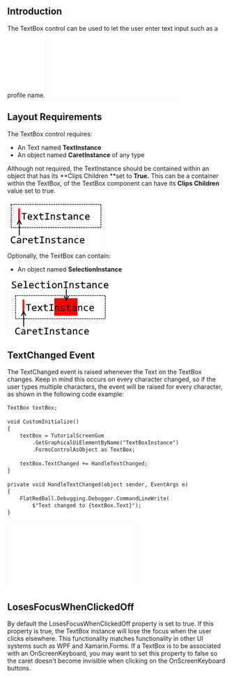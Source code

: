 ## Introduction

The TextBox control can be used to let the user enter text input such as a profile name. [![](/wp-content/uploads/2017/12/2017-12-24_20-24-50.gif.md)](/wp-content/uploads/2017/12/2017-12-24_20-24-50.gif.md)

## Layout Requirements

The TextBox control requires:

-   An Text named **TextInstance**
-   An object named **CaretInstance** of any type

Although not required, the TextInstance should be contained within an object that has its **Clips Children **set to **True.** This can be a container within the TextBox, of the TextBox component can have its **Clips Children** value set to true.

![](/media/2017-12-img_5a48d720c1694.png)

Optionally, the TextBox can contain:

-   An object named **SelectionInstance**

![](/media/2019-03-img_5c8d84e285606.png)

## TextChanged Event

The TextChanged event is raised whenever the Text on the TextBox changes. Keep in mind this occurs on every character changed, so if the user types multiple characters, the event will be raised for every character, as shown in the following code example:

``` lang:c#
TextBox textBox;

void CustomInitialize()
{
    textBox = TutorialScreenGum
        .GetGraphicalUiElementByName("TextBoxInstance")
        .FormsControlAsObject as TextBox;

    textBox.TextChanged += HandleTextChanged;
}

private void HandleTextChanged(object sender, EventArgs e)
{
    FlatRedBall.Debugging.Debugger.CommandLineWrite(
        $"Text changed to {textBox.Text}");
}
```

[![](/wp-content/uploads/2017/12/2017-12-25_14-40-10.gif.md)](/wp-content/uploads/2017/12/2017-12-25_14-40-10.gif.md)

## LosesFocusWhenClickedOff

By default the LosesFocusWhenClickedOff property is set to true. If this property is true, the TextBox instance will lose the focus when the user clicks elsewhere. This functionality matches functionality in other UI systems such as WPF and Xamarin.Forms. If a TextBox is to be associated with an OnScreenKeyboard, you may want to set this property to false so the caret doesn't become invisible when clicking on the OnScreenKeyboard buttons.
